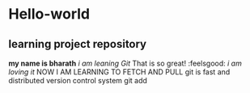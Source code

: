 # Hello-world
## learning project repository
**my name is bharath**
*i am leaning Git*
That is so great! :feelsgood:
*i am loving it*
NOW I AM LEARNING TO FETCH AND PULL
git is fast and distributed version control system
git add
